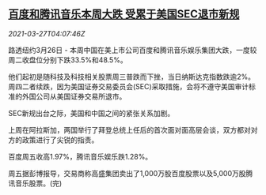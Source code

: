 <!--1616819462000-->
[百度和腾讯音乐本周大跌 受累于美国SEC退市新规](https://cn.reuters.com/article/bidu-tencent-music-sec-rule-0327-idCNKBS2BJ03N)
------

<div><i>2021-03-27T04:07:46Z</i></div><p>路透纽约3月26日 - 本周中国在美上市公司百度和腾讯音乐娱乐集团大跌，一度较周二收盘位分别下跌33.5%和48.5%。</p><p>他们起初是随科技及科技相关股票周三普跌而下挫，当日纳斯达克指数跌逾2%。周四二者续跌，因为美国证券交易委员会(SEC)采取措施，会将不遵守美国审计标准的外国公司从美国证券交易所退市。</p><p>SEC新规出台之际，美国和中国之间的紧张关系加剧。</p><p>上周在阿拉斯加，两国举行了拜登总统上任后的首次面对面高层会谈，双方都对对方的政策进行了尖锐的指责。</p><p>百度周五收高1.97%，腾讯音乐娱乐跌1.28%。</p><p>周五据彭博报导，交易商称高盛集团卖出了1,000万股百度股票以及5,000万股腾讯音乐股票。(完)</p>
